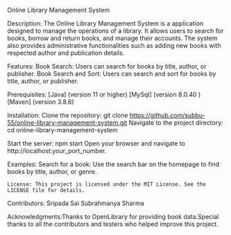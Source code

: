 Online Library Management System

Description: The Online Library Management System is a application designed to manage the operations of a library. It allows users to search for books, borrow and return books, and manage their accounts. The system also provides administrative functionalities such as adding new books with respected author and publication details.

Features:
        Book Search: Users can search for books by title, author, or publisher.
        Book Search and Sort: Users can search and sort for books by title, author, or publisher.

Prerequisites:
[Java] (version 11 or higher)
[MySql] (version 8.0.40 )
[Maven] (version 3.8.6)

Installation:
Clone the repository:
    git clone https://github.com/subbu-55/online-library-management-system.git
    Navigate to the project directory:
    cd online-library-management-system

Start the server:
    npm start
    Open your browser and navigate to http://localhost:your_port_number.

Examples:
    Search for a book: Use the search bar on the homepage to find books by title, author, or genre.

    License: This project is licensed under the MIT License. See the LICENSE file for details.

Contributors:
Sripada Sai Subrahmanya Sharma

Acknowledgments:Thanks to OpenLibrary for providing book data.Special thanks to all the contributors and testers who helped improve this project.